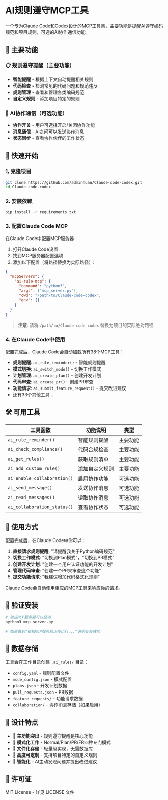 # AI规则遵守MCP工具

一个专为Claude Code和Codex设计的MCP工具集，主要功能是提醒AI遵守编码规范和项目规则，可选的AI协作通信功能。

## 🎯 主要功能

### 📋 规则遵守提醒（主要功能）
- **智能提醒** - 根据上下文自动提醒相关规则
- **代码检查** - 检测常见的代码问题和规范违反
- **规则管理** - 查看和管理各类编码规范
- **自定义规则** - 添加项目特定的规则

### 🤝 AI协作通信（可选功能）
- **协作开关** - 用户可选择开启/关闭协作功能
- **消息通信** - AI之间可以发送协作消息
- **状态同步** - 查看协作伙伴的工作状态

## 🚀 快速开始

### 1. 克隆项目
```bash
git clone https://github.com/adminhuan/Claude-code-codex.git
cd Claude-code-codex
```

### 2. 安装依赖
```bash
pip install -r requirements.txt
```

### 3. 配置Claude Code MCP
在Claude Code中配置MCP服务器：

1. 打开Claude Code设置
2. 找到MCP服务器配置选项
3. 添加以下配置（将路径替换为实际路径）：

```json
{
  "mcpServers": {
    "ai-rule-mcp": {
      "command": "python3",
      "args": ["mcp_server.py"],
      "cwd": "/path/to/Claude-code-codex",
      "env": {}
    }
  }
}
```

> **注意**: 请将 `/path/to/Claude-code-codex` 替换为项目的实际绝对路径

### 4. 在Claude Code中使用
配置完成后，Claude Code会自动加载所有38个MCP工具：

- **规则提醒**: `ai_rule_reminder()` - 智能规则提醒
- **模式切换**: `ai_switch_mode()` - 切换工作模式
- **计划管理**: `ai_create_plan()` - 创建开发计划
- **代码审查**: `ai_create_pr()` - 创建PR审查
- **功能请求**: `ai_submit_feature_request()` - 提交改进建议
- 还有33个其他工具...

## 🛠️ 可用工具

| 工具函数 | 功能说明 | 类型 |
|---------|---------|------|
| `ai_rule_reminder()` | 智能规则提醒 | 主要功能 |
| `ai_check_compliance()` | 代码合规检查 | 主要功能 |
| `ai_get_rules()` | 获取规则清单 | 主要功能 |
| `ai_add_custom_rule()` | 添加自定义规则 | 主要功能 |
| `ai_enable_collaboration()` | 启用协作功能 | 可选功能 |
| `ai_send_message()` | 发送协作消息 | 可选功能 |
| `ai_read_messages()` | 读取协作消息 | 可选功能 |
| `ai_collaboration_status()` | 查看协作状态 | 可选功能 |

## 📖 使用方式

配置完成后，在Claude Code中你可以：

1. **直接请求规则提醒**: "请提醒我关于Python编码规范"
2. **切换工作模式**: "切换到Plan模式"，"切换到PR模式"
3. **创建开发计划**: "创建一个用户认证功能的开发计划"
4. **管理代码审查**: "创建一个PR来审查这个功能"
5. **提交功能请求**: "我建议增加代码格式化规则"

Claude Code会自动使用相应的MCP工具来响应你的请求。

## 🧪 验证安装
```bash
# 验证MCP服务器可以启动
python3 mcp_server.py

# 如果看到"模拟MCP服务器正在运行..."说明安装成功
```

## 📁 数据存储

工具会在工作目录创建 `.ai_rules/` 目录：
- `config.yaml` - 规则配置文件
- `mode_config.json` - 模式配置
- `plans.json` - 开发计划数据
- `pull_requests.json` - PR数据
- `feature_requests/` - 功能请求数据
- `collaboration/` - 协作消息存储（如果启用）

## 🎯 设计特点

- **🎯 主功能突出** - 规则遵守提醒是核心功能
- **🔄 模式化工作** - Normal/Plan/PR/FR四种专门模式
- **📁 文件化存储** - 轻量级实现，无需数据库
- **🔧 高度可定制** - 支持项目特定的自定义规则
- **🤖 智能化** - AI主动发现问题并提出改进建议

## 📄 许可证

MIT License - 详见 LICENSE 文件